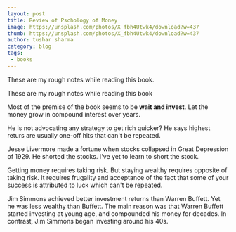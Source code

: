 ```yaml
---
layout: post
title: Review of Pschology of Money
image: https://unsplash.com/photos/X_fbh4Utwk4/download?w=437
thumb: https://unsplash.com/photos/X_fbh4Utwk4/download?w=437
author: tushar sharma
category: blog
tags:
 - books
---
```


These are my rough notes while reading this book.<!-- truncate_here -->

These are my rough notes while reading this book

Most of the premise of the book seems to be **wait and invest**. Let the money grow in compound interest over years. 

He is not advocating any strategy to get rich quicker? He says highest returs are usually one-off hits that can't be repeated. 

Jesse Livermore made a fortune when stocks collapsed in Great Depression of 1929. He shorted the stocks. I've yet to learn to short the stock. 

Getting money requires taking risk. But staying wealthy requires opposite of taking risk. It requires frugality and acceptance of the fact that some of your success is attributed to luck which can't be repeated. 

Jim Simmons achieved better investment returns than Warren Buffett. Yet he was less wealthy than Buffett. The main reason was that Warren Buffett started investing at young age, and compounded his money for decades. In contrast, Jim Simmons began investing around his 40s. 
